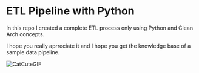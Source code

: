 # ETL Pipeline with Python

In this repo I created a complete ETL process only using Python and Clean Arch concepts.

I hope you really aprreciate it and I hope you get the knowledge base of a sample data pipeline.

![CatCuteGIF](https://github.com/JhonatasMenezes/ETL_pipeline/assets/83800133/97293dce-3d46-4837-b7ab-bf79f93ef98d)
